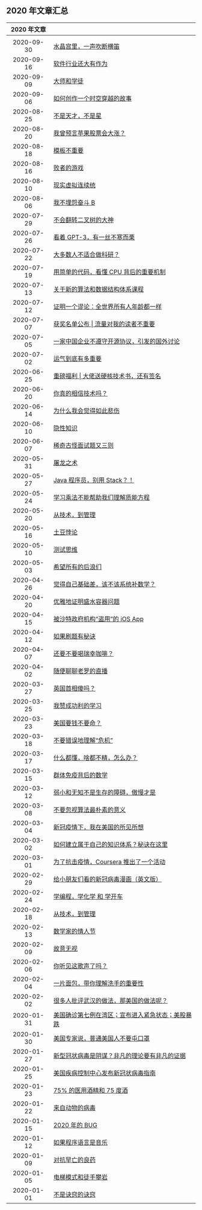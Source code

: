 ## 2020 年文章汇总

| 2020 年文章 | |
| :---: | --- |
| | |
| 2020-09-30 | [水晶宫里，一声吹断横笛](2020-09-30/) |
| 2020-09-16 | [软件行业还大有作为](2020-09-16/) |
| 2020-09-09 | [大师和学徒](2020-09-09/) |
| 2020-09-06 | [如何创作一个时空穿越的故事](2020-09-06/) |
| 2020-08-25 | [不是天才，不是星](2020-08-25/) |
| 2020-08-20 | [我曾预言苹果股票会大涨？](2020-08-20/) |
| 2020-08-18 | [模板不重要](2020-08-18/) |
| 2020-08-16 | [败者的游戏](2020-08-16/)|
| 2020-08-10 | [现实虚拟连续统](2020-08-10/) |
| 2020-08-06 | [我不埋怨奋斗 B](2020-08-06/) |
| 2020-07-29 | [不会翻转二叉树的大神](2020-07-29/) |
| 2020-07-26 | [看着 GPT-3，有一丝不寒而栗](2020-07-26/) |
| 2020-07-22 | [大多数人不适合做科研？](2020-07-22/) |
| 2020-07-19 | [用简单的代码，看懂 CPU 背后的重要机制](2020-07-19/) |
| 2020-07-13 | [关于新的算法和数据结构体系课程](2020-07-13/) |
| 2020-07-12 | [证明一个谬论：全世界所有人年龄都一样](2020-07-12/) |
| 2020-07-07 | [获奖名单公布 \| 流量对我的读者不重要](2020-07-07/) |
| 2020-07-05 | [一家中国企业不遵守开源协议，引发的国外讨论](2020-07-05/) |
| 2020-07-02 | [运气到底有多重要](2020-07-02/) |
| 2020-06-25 | [重磅福利 \| 大佬送硬核技术书，还有签名](2020-06-25/) |
| 2020-06-20 | [你真的相信技术吗？](2020-06-20/) |
| 2020-06-14 | [为什么我会觉得如此悲伤](2020-06-14/) |
| 2020-06-10 | [隐性知识](2020-06-10/) |
| 2020-06-07 | [稀奇古怪面试题又三则](2020-06-07/) |
| 2020-05-31 | [屠龙之术](2020-05-31/) |
| 2020-05-27 | [Java 程序员，别用 Stack？！](2020-05-27/) |
| 2020-05-24 | [学习乘法不能帮助我们理解质能方程](2020-05-24/) |
| 2020-05-20 | [从技术，到管理](2020-05-20/) |
| 2020-05-16 | [土豆悖论](2020-05-16/) |
| 2020-05-10 | [测试思维](2020-05-10/) |
| 2020-05-03 | [希望所有的后浪们](2020-05-03/) |
| 2020-04-26 | [觉得自己基础差，该不该系统补数学？](2020-04-26/) |
| 2020-04-20 | [优雅地证明盛水容器问题](2020-04-20/) |
| 2020-04-15 | [被沙特政府机构“盗用”的 iOS App](2020-04-15/) |
| 2020-04-12 | [如果刷题有秘诀](2020-04-12/) |
| 2020-04-07 | [还要不要喝瑞幸咖啡？](2020-04-07/) |
| 2020-04-02 | [随便聊聊老罗的直播](2020-04-02/) |
| 2020-03-27 | [英国首相傻吗？](2020-03-27/) |
| 2020-03-25 | [我赞成功利的学习](2020-03-25/) |
| 2020-03-23 | [美国要钱不要命？](2020-03-23/) |
| 2020-03-18 | [不要错误地理解“危机”](2020-03-18/) |
| 2020-03-17 | [什么都懂，啥都不精，怎么办？](2020-03-17/) |
| 2020-03-15 | [群体免疫背后的数学](2020-03-15/) |
| 2020-03-12 | [弱小和无知不是生存的障碍，傲慢才是](2020-03-12/) |
| 2020-03-08 | [不要忽视算法最朴素的意义](2020-03-08/) |
| 2020-03-04 | [新冠疫情下，我在美国的所见所想](2020-03-04/) |
| 2020-03-02 | [如何建立属于自己的知识体系？秘诀在这里](2020-03-02/) |
| 2020-03-01 | [为了抗击疫情，Coursera 推出了一个活动](2020-03-01/) |
| 2020-02-29 | [给小朋友们看的新冠病毒漫画（英文版）](2020-02-29/) |
| 2020-02-24 | [学编程，学化学 和 学开车](2020-02-24/) |
| 2020-02-18 | [从技术，到管理](2020-02-18/) |
| 2020-02-13 | [数学家的情人节](2020-02-13/) |
| 2020-02-09 | [故意无视](2020-02-09) |
| 2020-02-06 | [你听见这歌声了吗？](2020-02-06/) |
| 2020-02-04 | [一片面包，带你理解洗手的重要性](2020-02-04/) |
| 2020-02-02 | [很多人批评武汉的做法，那美国的做法呢？](2020-02-02/) |
| 2020-01-31 | [美国确诊第七例在湾区；宣布进入紧急状态；美股暴跌](2020-01-31/) |
| 2020-01-30 | [美国专家说，普通美国人不要屯口罩](2020-01-30/) |
| 2020-01-27 | [新型冠状病毒是阴谋？非凡的理论要有非凡的证据](2020-01-27/) |
| 2020-01-25 | [美国疾病控制中心发布新冠状病毒指南](2020-01-25) |
| 2020-01-23 | [75% 的医用酒精和 75 度酒](2020-01-23/) |
| 2020-01-22 | [来自动物的病毒](2020-01-22/) |
| 2020-01-15 | [2020 年的 BUG](2020-01-15/) |
| 2020-01-12 | [如果程序语言是音乐](2020-01-12/) |
| 2020-01-09 | [对抗早亡的良药](2020-01-09/) |
| 2020-01-05 | [电梯模式和徒手攀岩](2020-01-05/) |
| 2020-01-01 | [不是诀窍的诀窍](2020-01-01/) |
